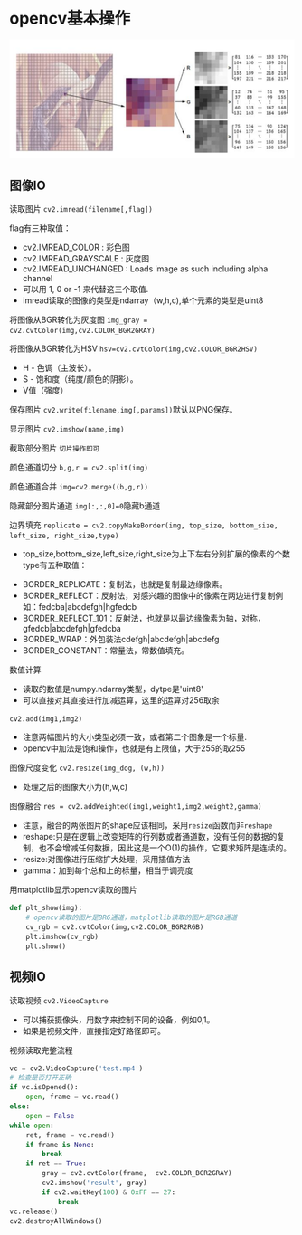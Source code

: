 # opencv基本操作

![title](imgs/lena_img.png)

## 图像IO

读取图片
`cv2.imread(filename[,flag])`

flag有三种取值：
* cv2.IMREAD_COLOR : 彩色图
* cv2.IMREAD_GRAYSCALE : 灰度图
* cv2.IMREAD_UNCHANGED : Loads image as such including alpha channel
* 可以用 1, 0 or -1 来代替这三个取值.
* imread读取的图像的类型是ndarray（w,h,c),单个元素的类型是uint8

将图像从BGR转化为灰度图
`img_gray = cv2.cvtColor(img,cv2.COLOR_BGR2GRAY)`

将图像从BGR转化为HSV
`hsv=cv2.cvtColor(img,cv2.COLOR_BGR2HSV)`
* H - 色调（主波长）。
* S - 饱和度（纯度/颜色的阴影）。
* V值（强度）

保存图片
`cv2.write(filename,img[,params])`默认以PNG保存。

显示图片
`cv2.imshow(name,img)`

截取部分图片
`切片操作即可`

颜色通道切分
`b,g,r = cv2.split(img)`

颜色通道合并
`img=cv2.merge((b,g,r))`

隐藏部分图片通道
`img[:,:,0]=0`隐藏b通道

边界填充
`replicate = cv2.copyMakeBorder(img, top_size, bottom_size, left_size, right_size,type)`
* top_size,bottom_size,left_size,right_size为上下左右分别扩展的像素的个数
type有五种取值：
- BORDER_REPLICATE：复制法，也就是复制最边缘像素。
- BORDER_REFLECT：反射法，对感兴趣的图像中的像素在两边进行复制例如：fedcba|abcdefgh|hgfedcb   
- BORDER_REFLECT_101：反射法，也就是以最边缘像素为轴，对称，gfedcb|abcdefgh|gfedcba
- BORDER_WRAP：外包装法cdefgh|abcdefgh|abcdefg  
- BORDER_CONSTANT：常量法，常数值填充。

数值计算
* 读取的数值是numpy.ndarray类型，dytpe是'uint8'
* 可以直接对其直接进行加减运算，这里的运算对256取余

`cv2.add(img1,img2)`
* 注意两幅图片的大小类型必须一致，或者第二个图象是一个标量.
* opencv中加法是饱和操作，也就是有上限值，大于255的取255

图像尺度变化
`cv2.resize(img_dog, (w,h))`
* 处理之后的图像大小为(h,w,c)

图像融合
`res = cv2.addWeighted(img1,weight1,img2,weight2,gamma)`
* 注意，融合的两张图片的shape应该相同，采用`resize`函数而非`reshape`
* reshape:只是在逻辑上改变矩阵的行列数或者通道数，没有任何的数据的复制，也不会增减任何数据，因此这是一个O(1)的操作，它要求矩阵是连续的。
* resize:对图像进行压缩扩大处理，采用插值方法
* gamma：加到每个总和上的标量，相当于调亮度

用matplotlib显示opencv读取的图片

```python
def plt_show(img):
    # opencv读取的图片是BRG通道，matplotlib读取的图片是RGB通道
    cv_rgb = cv2.cvtColor(img,cv2.COLOR_BGR2RGB)
    plt.imshow(cv_rgb)
    plt.show()
```

## 视频IO

读取视频
`cv2.VideoCapture`
* 可以捕获摄像头，用数字来控制不同的设备，例如0,1。
* 如果是视频文件，直接指定好路径即可。

视频读取完整流程

```python
vc = cv2.VideoCapture('test.mp4')
# 检查是否打开正确
if vc.isOpened():
    open, frame = vc.read()
else:
    open = False
while open:
    ret, frame = vc.read()
    if frame is None:
        break
    if ret == True:
        gray = cv2.cvtColor(frame,  cv2.COLOR_BGR2GRAY)
        cv2.imshow('result', gray)
        if cv2.waitKey(100) & 0xFF == 27:
            break
vc.release()
cv2.destroyAllWindows()
```